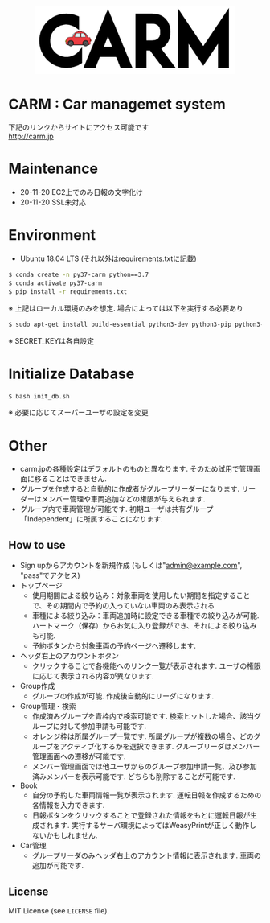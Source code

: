 <div align="center"><img src="https://github.com/shou5374/carm/blob/master/static/common/images/logo_mini.png" width="400"/></div>

# CARM : Car managemet system
下記のリンクからサイトにアクセス可能です  
http://carm.jp

# Maintenance
* 20-11-20 EC2上でのみ日報の文字化け
* 20-11-20 SSL未対応

# Environment
* Ubuntu 18.04 LTS (それ以外はrequirements.txtに記載)  

```sh
$ conda create -n py37-carm python==3.7  
$ conda activate py37-carm  
$ pip install -r requirements.txt  
```
※ 上記はローカル環境のみを想定. 場合によっては以下を実行する必要あり 
```sh
$ sudo apt-get install build-essential python3-dev python3-pip python3-setuptools python3-wheel python3-cffi libcairo2 libpango-1.0-0 libpangocairo-1.0-0 libgdk-pixbuf2.0-0 libffi-dev shared-mime-info 
```

※ SECRET_KEYは各自設定  

# Initialize Database

```sh
$ bash init_db.sh  
```
※ 必要に応じてスーパーユーザの設定を変更 

# Other
* carm.jpの各種設定はデフォルトのものと異なります. そのため試用で管理画面に移ることはできません.  
* グループを作成すると自動的に作成者がグループリーダーになります.  リーダーはメンバー管理や車両追加などの権限が与えられます.
* グループ内で車両管理が可能です. 初期ユーザは共有グループ「Independent」に所属することになります.

## How to use
* Sign upからアカウントを新規作成 (もしくは"admin@example.com", "pass"でアクセス)
* トップページ
  * 使用期間による絞り込み：対象車両を使用したい期間を指定することで、その期間内で予約の入っていない車両のみ表示される    
  * 車種による絞り込み：車両追加時に設定できる車種での絞り込みが可能. ハートマーク（保存）からお気に入り登録ができ、それによる絞り込みも可能.  
  * 予約ボタンから対象車両の予約ページへ遷移します.
* ヘッダ右上のアカウントボタン  
  * クリックすることで各機能へのリンク一覧が表示されます. ユーザの権限に応じて表示される内容が異なります.  
* Group作成  
  * グループの作成が可能. 作成後自動的にリーダになります.  
* Group管理・検索  
  * 作成済みグループを青枠内で検索可能です. 検索ヒットした場合、該当グループに対して参加申請も可能です.  
  * オレンジ枠は所属グループ一覧です. 所属グループが複数の場合、どのグループをアクティブ化するかを選択できます. グループリーダはメンバー管理画面への遷移が可能です. 
  * メンバー管理画面では他ユーザからのグループ参加申請一覧、及び参加済みメンバーを表示可能です. どちらも削除することが可能です.
* Book
  * 自分の予約した車両情報一覧が表示されます. 運転日報を作成するための各情報を入力できます. 
  * 日報ボタンをクリックすることで登録された情報をもとに運転日報が生成されます. 実行するサーバ環境によってはWeasyPrintが正しく動作しないかもしれません.
* Car管理
  * グループリーダのみヘッダ右上のアカウント情報に表示されます. 車両の追加が可能です.


## License

MIT License (see `LICENSE` file).
